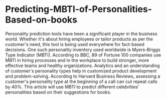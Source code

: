# Predicting-MBTI-of-Personalities-Based-on-books
Personality prediction tools have been a significant player in the business world. Whether it's about hiring employees or tailor products as per the customer's need, this tool is being used everywhere for fact-based decisions. One such personality inventory used worldwide is Myers-Briggs Type Indicator (MBTI).   According to BBC, 89 of Fortune 100 companies use MBTI in hiring processes and in the workplace to build stronger, more effective teams and healthy organizations. Analytics and an understanding of customer's personality types help in customized product development and problem-solving. According to Harvard Business Reviews, assessing a customer's personality type at the beginning of a call can cut repeat calls by 40%.   This article will use MBTI to predict different celebrities' personalities based on their suggestions for books. 
